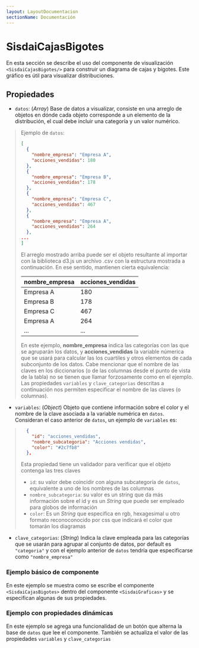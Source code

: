 ```yaml
---
layout: LayoutDocumentacion
sectionName: Documentación
---
```


# SisdaiCajasBigotes

En esta sección se describe el uso del componente de visualización `<SisdaiCajasBigotes/>` para construir un diagrama de cajas y bigotes. Este gráfico es útil para visualizar distribuciones.

## Propiedades

- `datos`: (_Array_) Base de datos a visualizar, consiste en una arreglo de objetos en dónde cada objeto corresponde a un elemento de la distribución, el cual debe incluir una categoría y un valor numérico.

> Ejemplo de `datos`:
>
> ```json
> [
>   {
>     "nombre_empresa": "Empresa A",
>     "acciones_vendidas": 180
>   },
>   {
>     "nombre_empresa": "Empresa B",
>     "acciones_vendidas": 178
>   },
>   {
>     "nombre_empresa": "Empresa C",
>     "acciones_vendidas": 467
>   },
>   {
>     "nombre_empresa": "Empresa A",
>     "acciones_vendidas": 264
>   },
> ...
> ]
> ```
>
> El arreglo mostrado arriba puede ser el objeto resultante al importar con la biblioteca d3.js un archivo .csv con la estructura mostrada a continuación. En ese sentido, mantienen cierta equivalencia:
>
> <table>
> <thead>
>  <tr>
>    <th>nombre_empresa</th>
>    <th>acciones_vendidas</th>
>  </tr>
>  </thead>
>  <tbody>
>  <tr>
>    <td>Empresa A</td>
>    <td>180</td>
>  </tr>
>  <tr>
>    <td>Empresa B</td>
>    <td>178</td>
>  </tr>
>  <tr>
>    <td>Empresa C</td>
>    <td>467</td>
>  </tr>
>  <tr>
>    <td>Empresa A</td>
>    <td>264</td>
>  </tr>
> <tr>
>    <td>...</td>
>    <td>...</td>
>  </tr>
>
>  </tbody>
> </table>
>
> En este ejemplo, **nombre_empresa** indica las categorías con las que se agruparán los datos, y **acciones_vendidas** la variable númerica que se usará para calcular las los cuartiles y otros elementos de cada subconjunto de los datos.
> Cabe mencionar que el nombre de las claves en los diccionarios (o de las columnas desde el punto de vista de la tabla) no se tienen que llamar forzosamente como en el ejemplo. Las propiedades `variables` y `clave_categorias` descritas a continuación nos permiten especificar el nombre de las claves (o columnas).

- `variables`: (_Object_) Objeto que contiene información sobre el color y el nombre de la clave asociada a la variable numérica en `datos`. Consideran el caso anterior de `datos`, un ejemplo de `variables` es:

> ```json
>   {
>     "id": "acciones_vendidas",
>     "nombre_subcategoria": "Acciones vendidas",
>     "color": "#2c7fb8"
>   },
> ```
>
> Esta propiedad tiene un validador para verificar que el objeto contenga las tres claves
>
> - `id`: su valor debe coincidir con alguna subcategoría de `datos`, equivalente a uno de los nombres de las columnas
> - `nombre_subcategoria`: su valor es un string que da más información sobre el id y es un _String_ que puede ser empleado para globos de información
> - `color`: Es un _String_ que especifica en rgb, hexagesimal u otro formato reconoconocido por css que indicará el color que tomarán los diagramas

- `clave_categorias`: (_String_) Indica la clave empleada para las categorías que se usarán para agrupar al conjunto de datos, por default es `"categoria"` y con el ejemplo anterior de `datos` tendría que especificarse como `"nombre_empresa"`

### Ejemplo básico de componente

En este ejemplo se muestra como se escribe el componente `<SisdaiCajasBigotes>` dentro del componente `<SisdaiGraficas>` y se especifican algunas de sus propiedades.
<utils-ejemplo-doc ruta="cajas-bigotes/basico.vue"/>

### Ejemplo con propiedades dinámicas

En este ejemplo se agrega una funcionalidad de un botón que alterna la base de `datos` que lee el componente. También se actualiza el valor de las propiedades `variables` y `clave_categorias`
<utils-ejemplo-doc ruta="cajas-bigotes/modificando-datos.vue"/>
